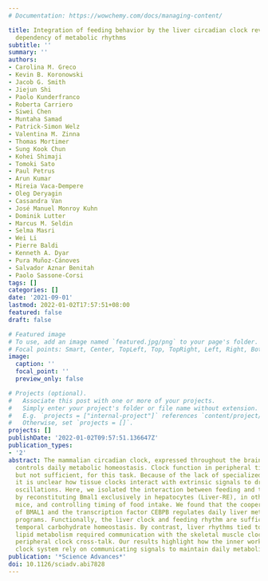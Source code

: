 ```yaml
---
# Documentation: https://wowchemy.com/docs/managing-content/

title: Integration of feeding behavior by the liver circadian clock reveals network
  dependency of metabolic rhythms
subtitle: ''
summary: ''
authors:
- Carolina M. Greco
- Kevin B. Koronowski
- Jacob G. Smith
- Jiejun Shi
- Paolo Kunderfranco
- Roberta Carriero
- Siwei Chen
- Muntaha Samad
- Patrick-Simon Welz
- Valentina M. Zinna
- Thomas Mortimer
- Sung Kook Chun
- Kohei Shimaji
- Tomoki Sato
- Paul Petrus
- Arun Kumar
- Mireia Vaca-Dempere
- Oleg Deryagin
- Cassandra Van
- José Manuel Monroy Kuhn
- Dominik Lutter
- Marcus M. Seldin
- Selma Masri
- Wei Li
- Pierre Baldi
- Kenneth A. Dyar
- Pura Muñoz-Cánoves
- Salvador Aznar Benitah
- Paolo Sassone-Corsi
tags: []
categories: []
date: '2021-09-01'
lastmod: 2022-01-02T17:57:51+08:00
featured: false
draft: false

# Featured image
# To use, add an image named `featured.jpg/png` to your page's folder.
# Focal points: Smart, Center, TopLeft, Top, TopRight, Left, Right, BottomLeft, Bottom, BottomRight.
image:
  caption: ''
  focal_point: ''
  preview_only: false

# Projects (optional).
#   Associate this post with one or more of your projects.
#   Simply enter your project's folder or file name without extension.
#   E.g. `projects = ["internal-project"]` references `content/project/deep-learning/index.md`.
#   Otherwise, set `projects = []`.
projects: []
publishDate: '2022-01-02T09:57:51.136647Z'
publication_types:
- '2'
abstract: The mammalian circadian clock, expressed throughout the brain and body,
  controls daily metabolic homeostasis. Clock function in peripheral tissues is required,
  but not sufficient, for this task. Because of the lack of specialized animal models,
  it is unclear how tissue clocks interact with extrinsic signals to drive molecular
  oscillations. Here, we isolated the interaction between feeding and the liver clock
  by reconstituting Bmal1 exclusively in hepatocytes (Liver-RE), in otherwise clock-less
  mice, and controlling timing of food intake. We found that the cooperative action
  of BMAL1 and the transcription factor CEBPB regulates daily liver metabolic transcriptional
  programs. Functionally, the liver clock and feeding rhythm are sufficient to drive
  temporal carbohydrate homeostasis. By contrast, liver rhythms tied to redox and
  lipid metabolism required communication with the skeletal muscle clock, demonstrating
  peripheral clock cross-talk. Our results highlight how the inner workings of the
  clock system rely on communicating signals to maintain daily metabolism.
publication: '*Science Advances*'
doi: 10.1126/sciadv.abi7828
---
```

